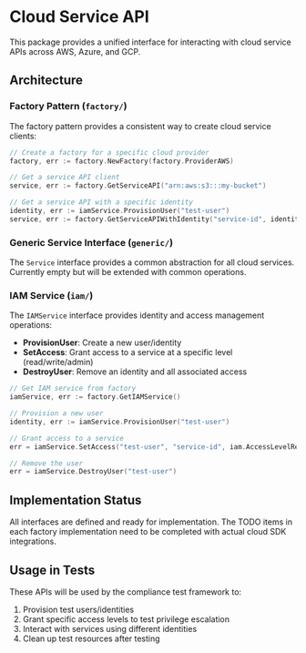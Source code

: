 # Cloud Service API

This package provides a unified interface for interacting with cloud service APIs across AWS, Azure, and GCP.

## Architecture

### Factory Pattern (`factory/`)

The factory pattern provides a consistent way to create cloud service clients:

```go
// Create a factory for a specific cloud provider
factory, err := factory.NewFactory(factory.ProviderAWS)

// Get a service API client
service, err := factory.GetServiceAPI("arn:aws:s3:::my-bucket")

// Get a service API with a specific identity
identity, err := iamService.ProvisionUser("test-user")
service, err := factory.GetServiceAPIWithIdentity("service-id", identity)
```

### Generic Service Interface (`generic/`)

The `Service` interface provides a common abstraction for all cloud services. Currently empty but will be extended with common operations.

### IAM Service (`iam/`)

The `IAMService` interface provides identity and access management operations:

- **ProvisionUser**: Create a new user/identity
- **SetAccess**: Grant access to a service at a specific level (read/write/admin)
- **DestroyUser**: Remove an identity and all associated access

```go
// Get IAM service from factory
iamService, err := factory.GetIAMService()

// Provision a new user
identity, err := iamService.ProvisionUser("test-user")

// Grant access to a service
err = iamService.SetAccess("test-user", "service-id", iam.AccessLevelRead)

// Remove the user
err = iamService.DestroyUser("test-user")
```

## Implementation Status

All interfaces are defined and ready for implementation. The TODO items in each factory implementation need to be completed with actual cloud SDK integrations.

## Usage in Tests

These APIs will be used by the compliance test framework to:

1. Provision test users/identities
2. Grant specific access levels to test privilege escalation
3. Interact with services using different identities
4. Clean up test resources after testing
